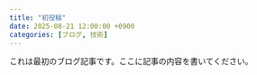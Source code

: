 ```yaml
---
title: "初投稿"
date: 2025-08-21 12:00:00 +0900
categories: [ブログ, 技術]
---
```


これは最初のブログ記事です。ここに記事の内容を書いてください。
